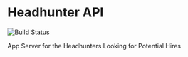 # Headhunter API
![Build Status](https://codebuild.us-east-1.amazonaws.com/badges?uuid=eyJlbmNyeXB0ZWREYXRhIjoiY1V5YW5HVGRPNW9xVmR3dHlBRURDTlVaUU9wVmxpS1NCWWM5WkN1ZnpzeUtjUXQxWHlOcGl2Yi9UZUZSOWlBdzZIYk5NWUZzcnFwRCtGYmp0NjQ5dEJFPSIsIml2UGFyYW1ldGVyU3BlYyI6ImFWOWQzNkNOd1hwY01RUVkiLCJtYXRlcmlhbFNldFNlcmlhbCI6MX0%3D&branch=master)

App Server for the Headhunters Looking for Potential Hires

